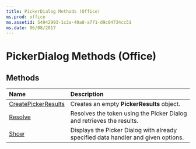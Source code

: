 ```yaml
---
title: PickerDialog Methods (Office)
ms.prod: office
ms.assetid: 54942993-1c2a-49a8-a771-d9c04734cc51
ms.date: 06/08/2017
---
```



# PickerDialog Methods (Office)

## Methods



|**Name**|**Description**|
|:-----|:-----|
|[CreatePickerResults](pickerdialog-createpickerresults-method-office.md)|Creates an empty **PickerResults** object.|
|[Resolve](pickerdialog-resolve-method-office.md)|Resolves the token using the Picker Dialog and retrieves the results.|
|[Show](pickerdialog-show-method-office.md)|Displays the Picker Dialog with already specified data handler and given options.|

